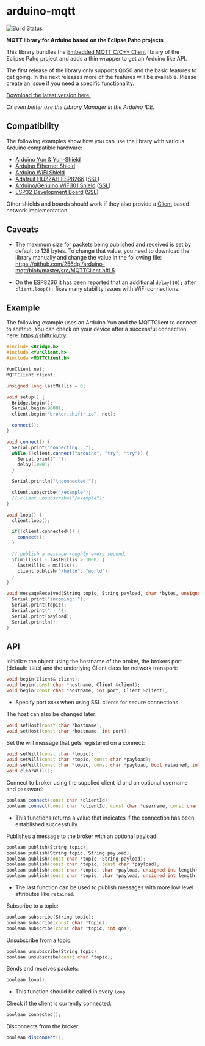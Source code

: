 # arduino-mqtt

[![Build Status](https://travis-ci.org/256dpi/arduino-mqtt.svg?branch=master)](https://travis-ci.org/256dpi/arduino-mqtt)

**MQTT library for Arduino based on the Eclipse Paho projects**

This library bundles the [Embedded MQTT C/C++ Client](https://eclipse.org/paho/clients/c/embedded/) library of the Eclipse Paho project and adds a thin wrapper to get an Arduino like API.

The first release of the library only supports QoS0 and the basic features to get going. In the next releases more of the features will be available. Please create an issue if you need a specific functionality.

[Download the latest version here.](https://github.com/256dpi/arduino-mqtt/releases)

*Or even better use the Library Manager in the Arduino IDE.*

## Compatibility

The following examples show how you can use the library with various Arduino compatible hardware:

- [Arduino Yun & Yun-Shield](https://github.com/256dpi/arduino-mqtt/blob/master/examples/ArduinoYun_MQTTClient/ArduinoYun_MQTTClient.ino)
- [Arduino Ethernet Shield](https://github.com/256dpi/arduino-mqtt/blob/master/examples/ArduinoEthernetShield/ArduinoEthernetShield.ino)
- [Arduino WiFi Shield](https://github.com/256dpi/arduino-mqtt/blob/master/examples/ArduinoWiFiShield/ArduinoWiFiShield.ino)
- [Adafruit HUZZAH ESP8266](https://github.com/256dpi/arduino-mqtt/blob/master/examples/AdafruitHuzzahESP8266/AdafruitHuzzahESP8266.ino) ([SSL](https://github.com/256dpi/arduino-mqtt/blob/master/examples/AdafruitHuzzahESP8266_SSL/AdafruitHuzzahESP8266_SSL.ino))
- [Arduino/Genuino WiFi101 Shield](https://github.com/256dpi/arduino-mqtt/blob/master/examples/ArduinoWiFi101/ArduinoWiFi101.ino) ([SSL](https://github.com/256dpi/arduino-mqtt/blob/master/examples/ArduinoWiFi101_SSL/ArduinoWiFi101_SSL.ino))
- [ESP32 Development Board](https://github.com/256dpi/arduino-mqtt/blob/master/examples/ESP32DevelopmentBoard/ESP32DevelopmentBoard.ino) ([SSL](https://github.com/256dpi/arduino-mqtt/blob/master/examples/ESP32DevelopmentBoard_SSL/ESP32DevelopmentBoard_SSL.ino))

Other shields and boards should work if they also provide a [Client](https://www.arduino.cc/en/Reference/ClientConstructor) based network implementation.

## Caveats

- The maximum size for packets being published and received is set by default to 128 bytes. To change that value, you need to download the library manually and change the value in the following file: https://github.com/256dpi/arduino-mqtt/blob/master/src/MQTTClient.h#L5.

- On the ESP8266 it has been reported that an additional `delay(10);` after `client.loop();` fixes many stability issues with WiFi connections.

## Example

The following example uses an Arduino Yun and the MQTTClient to connect to shiftr.io. You can check on your device after a successful connection here: <https://shiftr.io/try>.

```c++
#include <Bridge.h>
#include <YunClient.h>
#include <MQTTClient.h>

YunClient net;
MQTTClient client;

unsigned long lastMillis = 0;

void setup() {
  Bridge.begin();
  Serial.begin(9600);
  client.begin("broker.shiftr.io", net);

  connect();
}

void connect() {
  Serial.print("connecting...");
  while (!client.connect("arduino", "try", "try")) {
    Serial.print(".");
    delay(1000);
  }

  Serial.println("\nconnected!");

  client.subscribe("/example");
  // client.unsubscribe("/example");
}

void loop() {
  client.loop();

  if(!client.connected()) {
    connect();
  }

  // publish a message roughly every second.
  if(millis() - lastMillis > 1000) {
    lastMillis = millis();
    client.publish("/hello", "world");
  }
}

void messageReceived(String topic, String payload, char *bytes, unsigned int length) {
  Serial.print("incoming: ");
  Serial.print(topic);
  Serial.print(" - ");
  Serial.print(payload);
  Serial.println();
}
```

## API

Initialize the object using the hostname of the broker, the brokers port (default: `1883`) and the underlying Client class for network transport:

```c++
void begin(Client& client);
void begin(const char *hostname, Client &client);
void begin(const char *hostname, int port, Client &client);
```

- Specify port `8883` when using SSL clients for secure connections.

The host can also be changed later:

```c++
void setHost(const char *hostname);
void setHost(const char *hostname, int port);
```

Set the will message that gets registered on a connect:

```c++
void setWill(const char *topic);
void setWill(const char *topic, const char *payload);
void setWill(const char *topic, const char *payload, bool retained, int qos);
void clearWill();
```

Connect to broker using the supplied client id and an optional username and password:

```c++
boolean connect(const char *clientId);
boolean connect(const char *clientId, const char *username, const char *password);
```

- This functions returns a value that indicates if the connection has been established successfully.

Publishes a message to the broker with an optional payload:

```c++
boolean publish(String topic);
boolean publish(String topic, String payload);
boolean publish(const char *topic, String payload);
boolean publish(const char *topic, const char *payload);
boolean publish(const char *topic, char *payload, unsigned int length);
boolean publish(const char *topic, char *payload, unsigned int length, bool retained, int qos);
```

- The last function can be used to publish messages with more low level attributes like `retained`.

Subscribe to a topic:

```c++
boolean subscribe(String topic);
boolean subscribe(const char *topic);
boolean subscribe(const char *topic, int qos);
```

Unsubscribe from a topic:

```c++
boolean unsubscribe(String topic);
boolean unsubscribe(const char *topic);
```

Sends and receives packets:

```c++
boolean loop();
```

- This function should be called in every `loop`.

Check if the client is currently connected:

```c++
boolean connected();
```

Disconnects from the broker:

```c++
boolean disconnect();
```
